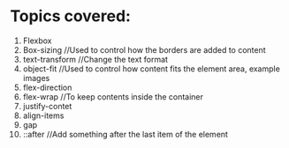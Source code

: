# Topics covered:

1. Flexbox
2. Box-sizing //Used to control how the borders are added to content
3. text-transform //Change the text format
4. object-fit //Used to control how content fits the element area, example images
5. flex-direction
6. flex-wrap //To keep contents inside the container
7. justify-contet
8. align-items
9. gap
10. ::after //Add something after the last item of the element
